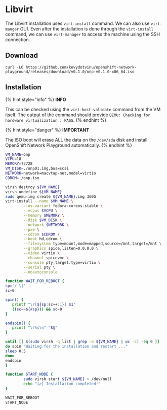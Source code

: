 # Libvirt

The Libvirt installation uses `virt-install` command. We can also use `virt-manger` GUI. Even after the installation is done through the `virt-install` command, we can use `virt-manager` to access the machine using the SSH connection.

## Download

```
curl -LO https://github.com/kevydotvinu/openshift-network-playground/releases/download/v0.1.0/onp-v0.1.0-x86_64.iso
```

## Installation

{% hint style="info" %}
**INFO**

This can be checked using the `virt-host-validate` command from the VM itself. The output of the command should provide `QEMU: Checking for hardware virtualization : PASS`.
{% endhint %}

{% hint style="danger" %}
**IMPORTANT**

The ISO boot will erase ALL the data on the `/dev/sda` disk and install OpenShift Network Playground automatically.
{% endhint %}

```bash
VM_NAME=onp
VCPU=18
MEMORY=73728
VM_DISK=./onp01.img,bus=scsi
NETWORK=network=macvtap-net,model=virtio
CDROM=./onp.iso

virsh destroy ${VM_NAME}
virsh undefine ${VM_NAME}
sudo qemu-img create ${VM_NAME}.img 360G
virt-install --name $VM_NAME \
        --os-variant fedora-coreos-stable \
        --vcpus $VCPU \
        --memory $MEMORY \
        --disk $VM_DISK \
        --network $NETWORK \
        --pxe \
        --cdrom $CDROM \
        --boot hd,cdrom \
        --filesystem type=mount,mode=mapped,source=/mnt,target=/mnt \
        --graphics spice,listen=0.0.0.0 \
        --video virtio \
        --channel spicevmc \
        --console pty,target.type=virtio \
        --serial pty \
        --noautoconsole

function WAIT_FOR_REBOOT {
sp='/-\|'
sc=0

spin() {
   printf "\r[${sp:sc++:1}] $1"
   ((sc==${#sp})) && sc=0
}

endspin() {
   printf "\r%s\n" "$@"
}

until [[ $(sudo virsh -q list | grep -o ${VM_NAME} | wc -c) -eq 0 ]]
do spin "Waiting for the installation and restart ..."
sleep 0.5
done
endspin
}

function START_NODE {
        sudo virsh start ${VM_NAME} > /dev/null
        echo "[✔] Installation completed!"
}

WAIT_FOR_REBOOT
START_NODE
```
